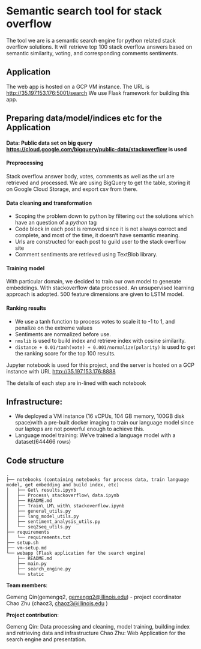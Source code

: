 # Semantic search tool for stack overflow 

The tool we are is a semantic search engine for python related stack overflow solutions. It will retrieve top 100 stack overflow answers based on semantic similarity, voting, and corresponding comments sentiments.

## Application
The web app is hosted on a GCP VM instance. The URL is http://35.197.153.176:5001/search
We use Flask framework for building this app.

## Preparing data/model/indices etc for the Application

#### Data: Public data set on big query https://cloud.google.com/bigquery/public-data/stackoverflow is used
#### Preprocessing
Stack overflow answer body, votes, comments as well as the url are retrieved and processed. We are using BigQuery to get the table, storing it on Google Cloud Storage, and export csv from there.

#### Data cleaning and transformation
- Scoping the problem down to python by filtering out the solutions which have an question of a *python* tag
- Code block in each post is removed since it is not always correct and complete, and most of the time, it doesn’t have semantic meaning.
- Urls are constructed for each post to guild user to the stack overflow site
- Comment sentiments are retrieved using TextBlob library.

#### Training model
With particular domain, we decided to train our own model to generate embeddings. With stackoverflow data processed. An unsupervised learning approach is adopted. 500 feature dimensions are given to LSTM model.

#### Ranking results
- We use a tanh function to process votes to scale it to -1 to 1, and penalize on the extreme values
- Sentiments are normalized before use.
- `nmslib` is used to build index and retrieve index with cosine similarity. 
- `distance + 0.01/tanh(vote) + 0.001/normalize(polarity)` is used to get the ranking score for the top 100 results.

Jupyter notebook is used for this project, and the server is hosted on a GCP instance with URL http://35.197.153.176:8888

The details of each step are in-lined with each notebook

## Infrastructure: 
- We deployed a VM instance (16 vCPUs, 104 GB memory, 100GB disk space)with a pre-built docker imaging to train our language model since our laptops are not powerful enough to achieve this.
- Language model training: 
We’ve trained a language model with a dataset(644466 rows)

## Code structure

```
.
├── notebooks (containing notebooks for process data, train language model, get embedding and build index, etc)
│   ├── Get\ results.ipynb
│   ├── Process\ stackoverflow\ data.ipynb
│   ├── README.md
│   ├── Train\ LM\ with\ stackoverflow.ipynb
│   ├── general_utils.py
│   ├── lang_model_utils.py
│   ├── sentiment_analysis_utils.py
│   └── seq2seq_utils.py
├── requirements
│   └── requirements.txt
├── setup.sh
├── vm-setup.md
└── webapp (Flask application for the search engine)
    ├── README.md
    ├── main.py
    ├── search_engine.py
    └── static
```
**Team members**:

Gemeng Qin(gemengq2, gemengq2@illinois.edu) - project coordinator
Chao Zhu (chaoz3, chaoz3@illinois.edu )

**Project contribution**: 

Gemeng Qin: Data processing and cleaning, model training, building index and retrieving data and infrastructure
Chao Zhu: Web Application for the search engine and presentation.
